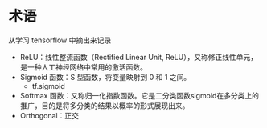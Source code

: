 # 术语

从学习 tensorflow 中摘出来记录

- ReLU：线性整流函数（Rectified Linear Unit, ReLU），又称修正线性单元，是一种人工神经网络中常用的激活函数。
- Sigmoid 函数：S 型函数，将变量映射到 0 和 1 之间。
  - tf.sigmoid
- Softmax 函数：又称归一化指数函数。它是二分类函数sigmoid在多分类上的推广，目的是将多分类的结果以概率的形式展现出来。
- Orthogonal：正交
